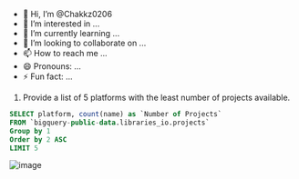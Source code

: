 - 👋 Hi, I’m @Chakkz0206
- 👀 I’m interested in ...
- 🌱 I’m currently learning ...
- 💞️ I’m looking to collaborate on ...
- 📫 How to reach me ...
- 😄 Pronouns: ...
- ⚡ Fun fact: ...

<!---
Chakkz0206/Chakkz0206 is a ✨ special ✨ repository because its `README.md` (this file) appears on your GitHub profile.
You can click the Preview link to take a look at your changes.
--->
1. Provide a list of 5 platforms with the least number of projects available.
```SQL
SELECT platform, count(name) as `Number of Projects`
FROM `bigquery-public-data.libraries_io.projects` 
Group by 1 
Order by 2 ASC
LIMIT 5
```
![image](https://github.com/Chakkz0206/Chakkz0206/assets/131430244/79541313-30e7-4bbe-abe7-350c548fe56b)




